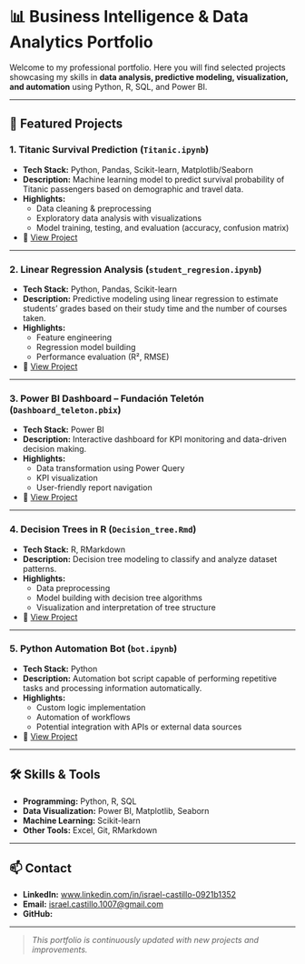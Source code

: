 # 📊 Business Intelligence & Data Analytics Portfolio

Welcome to my professional portfolio. Here you will find selected projects showcasing my skills in **data analysis, predictive modeling, visualization, and automation** using Python, R, SQL, and Power BI.

---

## 🚀 Featured Projects

### 1. Titanic Survival Prediction (`Titanic.ipynb`)
- **Tech Stack:** Python, Pandas, Scikit-learn, Matplotlib/Seaborn
- **Description:** Machine learning model to predict survival probability of Titanic passengers based on demographic and travel data.
- **Highlights:**
  - Data cleaning & preprocessing
  - Exploratory data analysis with visualizations
  - Model training, testing, and evaluation (accuracy, confusion matrix)
- 📂 [View Project](./Titanic.ipynb)

---

### 2. Linear Regression Analysis (`student_regresion.ipynb`)
- **Tech Stack:** Python, Pandas, Scikit-learn
- **Description:** Predictive modeling using linear regression to estimate students’ grades based on their study time and the number of courses taken.
- **Highlights:**
  - Feature engineering
  - Regression model building
  - Performance evaluation (R², RMSE)
- 📂 [View Project](./student_regresion.ipynb)

---

### 3. Power BI Dashboard – Fundación Teletón (`Dashboard_teleton.pbix`)
- **Tech Stack:** Power BI
- **Description:** Interactive dashboard for KPI monitoring and data-driven decision making.
- **Highlights:**
  - Data transformation using Power Query
  - KPI visualization
  - User-friendly report navigation
- 📂 [View Project](./Dashboard_teleton.pbix)

---

### 4. Decision Trees in R (`Decision_tree.Rmd`)
- **Tech Stack:** R, RMarkdown
- **Description:** Decision tree modeling to classify and analyze dataset patterns.
- **Highlights:**
  - Data preprocessing
  - Model building with decision tree algorithms
  - Visualization and interpretation of tree structure
- 📂 [View Project](./Decision_tree.Rmd)

---

### 5. Python Automation Bot (`bot.ipynb`)
- **Tech Stack:** Python
- **Description:** Automation bot script capable of performing repetitive tasks and processing information automatically.
- **Highlights:**
  - Custom logic implementation
  - Automation of workflows
  - Potential integration with APIs or external data sources
- 📂 [View Project](./bot.ipynb)

---

## 🛠 Skills & Tools
- **Programming:** Python, R, SQL
- **Data Visualization:** Power BI, Matplotlib, Seaborn
- **Machine Learning:** Scikit-learn
- **Other Tools:** Excel, Git, RMarkdown

---

## 📫 Contact
- **LinkedIn:** www.linkedin.com/in/israel-castillo-0921b1352 
- **Email:** israel.castillo.1007@gmail.com
- **GitHub:** 

---

> _This portfolio is continuously updated with new projects and improvements._
